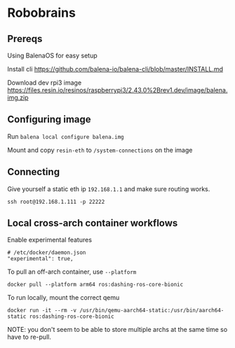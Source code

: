# Robobrains

## Prereqs
Using BalenaOS for easy setup

Install cli https://github.com/balena-io/balena-cli/blob/master/INSTALL.md

Download dev rpi3 image https://files.resin.io/resinos/raspberrypi3/2.43.0%2Brev1.dev/image/balena.img.zip


## Configuring image
Run `balena local configure balena.img`

Mount and copy `resin-eth` to `/system-connections` on the image

## Connecting
Give yourself a static eth ip `192.168.1.1` and make sure routing works.

```
ssh root@192.168.1.111 -p 22222
```

## Local cross-arch container workflows

Enable experimental features

```
# /etc/docker/daemon.json
"experimental": true,
```

To pull an off-arch container, use `--platform`

```
docker pull --platform arm64 ros:dashing-ros-core-bionic
```

To run locally, mount the correct qemu

```
docker run -it --rm -v /usr/bin/qemu-aarch64-static:/usr/bin/aarch64-static ros:dashing-ros-core-bionic
```

NOTE: you don't seem to be able to store multiple archs at the same time so have to re-pull.
